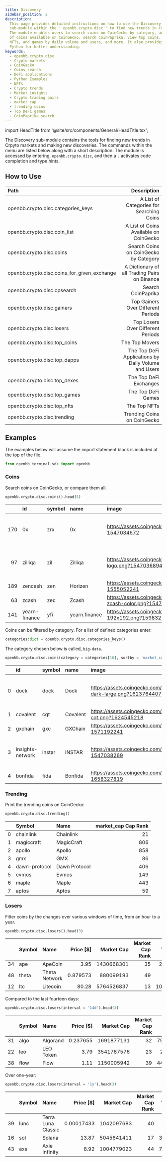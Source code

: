```yaml
---
title: Discovery
sidebar_position: 2
description:
  This page provides detailed instructions on how to use the Discovery
  sub-module within the ''openbb.crypto.disc'' to find new trends in Crypto markets.
  The module enables users to search coins on CoinGecko by category, access a list
  of coins available on CoinGecko, search CoinPaprika, view top coins, DeFi applications,
  NFTs, and games by daily volume and users, and more. It also provides examples in
  Python for better understanding.
keywords:
  - openbb.crypto.disc
  - Crypto markets
  - CoinGecko
  - Coins search
  - DeFi applications
  - Python Examples
  - NFTs
  - Crypto trends
  - Market insights
  - Crypto trading pairs
  - market_cap
  - trending coins
  - Top DeFi games
  - CoinPaprika search
---
```


import HeadTitle from '@site/src/components/General/HeadTitle.tsx';

<HeadTitle title="Discovery - Crypto - Intros - Usage | OpenBB SDK Docs" />

The Discovery sub-module contains the tools for finding new trends in Crpyto markets and making new discoveries. The commands within the menu are listed below along with a short description. The module is accessed by entering, `openbb.crypto.disc`, and then a `.` activates code completion and type hints.

## How to Use

| Path                                        |                                         Description |
| :------------------------------------------ | --------------------------------------------------: |
| openbb.crypto.disc.categories_keys          |            A List of Categories for Searching Coins |
| openbb.crypto.disc.coin_list                |              A List of Coins Available on CoinGecko |
| openbb.crypto.disc.coins                    |               Search Coins on CoinGecko by Category |
| openbb.crypto.disc.coins_for_given_exchange |        A Dictionary of all Trading Pairs on Binance |
| openbb.crypto.disc.cpsearch                 |                                  Search CoinPaprika |
| openbb.crypto.disc.gainers                  |                  Top Gainers Over Different Periods |
| openbb.crypto.disc.losers                   |                   Top Losers Over Different Periods |
| openbb.crypto.disc.top_coins                |                                      The Top Movers |
| openbb.crypto.disc.top_dapps                | The Top DeFi Applications by Daily Volume and Users |
| openbb.crypto.disc.top_dexes                |                              The Top DeFi Exchanges |
| openbb.crypto.disc.top_games                |                                  The Top DeFi Games |
| openbb.crypto.disc.top_nfts                 |                                        The Top NFTs |
| openbb.crypto.disc.trending                 |                         Trending Coins on CoinGecko |

## Examples

The examples below will assume the import statement block is included at the top of the file.

```python
from openbb_terminal.sdk import openbb
```

### Coins

Search coins on CoinGecko, or compare them all.

```python
openbb.crypto.disc.coins().head(5)
```

|     | id            | symbol | name          | image                                                                                 | current_price | market_cap | market_cap_rank | fully_diluted_valuation | total_volume |  high_24h |   low_24h | price_change_24h | price_change_percentage_24h | market_cap_change_24h | market_cap_change_percentage_24h | circulating_supply | total_supply | max_supply |      ath | ath_change_percentage | ath_date                 |        atl | atl_change_percentage | atl_date                 | roi                                                                                 | last_updated             | price_change_percentage_14d_in_currency | price_change_percentage_1h_in_currency | price_change_percentage_1y_in_currency | price_change_percentage_200d_in_currency | price_change_percentage_24h_in_currency | price_change_percentage_30d_in_currency | price_change_percentage_7d_in_currency |
| --: | :------------ | :----- | :------------ | :------------------------------------------------------------------------------------ | ------------: | ---------: | --------------: | ----------------------: | -----------: | --------: | --------: | ---------------: | --------------------------: | --------------------: | -------------------------------: | -----------------: | -----------: | ---------: | -------: | --------------------: | :----------------------- | ---------: | --------------------: | :----------------------- | :---------------------------------------------------------------------------------- | :----------------------- | --------------------------------------: | -------------------------------------: | -------------------------------------: | ---------------------------------------: | --------------------------------------: | --------------------------------------: | -------------------------------------: |
| 170 | 0x            | zrx    | 0x            | https://assets.coingecko.com/coins/images/863/large/0x.png?1547034672                 |      0.192066 |  162596592 |             171 |             1.91855e+08 |  7.92999e+06 |  0.198545 |  0.190939 |      -0.00511834 |                    -2.59572 |          -4.64766e+06 |                         -2.77897 |        8.47496e+08 |        1e+09 |      1e+09 |      2.5 |              -92.3016 | 2018-01-13T00:00:00.000Z |   0.120667 |               59.3019 | 2020-03-13T02:27:49.563Z | \{'times': 3.00137262387235, 'currency': 'usd', 'percentage': 300.137262387235\}    | 2022-12-05T22:57:31.604Z |                                 6.39773 |                               0.236744 |                                -78.329 |                                 -48.4052 |                                -2.59572 |                                -31.7183 |                               -0.08195 |
|  97 | zilliqa       | zil    | Zilliqa       | https://assets.coingecko.com/coins/images/2687/large/Zilliqa-logo.png?1547036894      |     0.0227407 |  344299494 |              98 |             4.77046e+08 |  1.92004e+07 | 0.0235163 | 0.0226905 |     -0.000172456 |                    -0.75265 |          -2.93894e+06 |                         -0.84638 |        1.51564e+10 |      2.1e+10 |    2.1e+10 | 0.255376 |              -91.0876 | 2021-05-06T17:33:45.940Z | 0.00239616 |                849.86 | 2020-03-13T02:22:55.161Z | \{'times': 1.131460045428967, 'currency': 'eth', 'percentage': 113.14600454289669\} | 2022-12-05T22:57:22.010Z |                                 7.01544 |                              -0.119826 |                               -67.7389 |                                 -52.7247 |                               -0.752652 |                                -30.9379 |                              -0.991144 |
| 189 | zencash       | zen    | Horizen       | https://assets.coingecko.com/coins/images/691/large/horizen.png?1555052241            |         10.64 |  139250373 |             190 |             2.22972e+08 |  5.44128e+06 |     11.07 |     10.62 |        -0.264045 |                    -2.42165 |          -3.61206e+06 |                         -2.52835 |        1.31149e+07 |      2.1e+07 |    2.1e+07 |   165.92 |              -93.5817 | 2021-05-08T06:00:30.087Z |       3.26 |               226.208 | 2019-10-17T00:00:00.000Z |                                                                                     | 2022-12-05T22:57:34.376Z |                                 21.2037 |                               -0.57332 |                                -86.651 |                                 -44.0292 |                                -2.42165 |                                -25.8735 |                                11.1271 |
|  63 | zcash         | zec    | Zcash         | https://assets.coingecko.com/coins/images/486/large/circle-zcash-color.png?1547034197 |         46.24 |  602735976 |              64 |             9.69752e+08 |  3.57518e+07 |     47.32 |     45.31 |         0.479718 |                     1.04838 |           5.91658e+06 |                          0.99135 |        1.30523e+07 |      2.1e+07 |    2.1e+07 |  3191.93 |              -98.5521 | 2016-10-29T00:00:00.000Z |      19.75 |               133.959 | 2020-03-13T02:20:55.002Z |                                                                                     | 2022-12-05T22:57:30.607Z |                                 21.4551 |                               0.502131 |                               -75.4374 |                                 -53.9461 |                                 1.04838 |                                -14.1037 |                                13.3262 |
| 141 | yearn-finance | yfi    | yearn.finance | https://assets.coingecko.com/coins/images/11849/large/yfi-192x192.png?1598325330      |       7082.34 |  220754373 |             142 |             2.59099e+08 |  4.54938e+07 |    7472.6 |   7052.76 |          -157.22 |                    -2.17168 |          -5.96275e+06 |                         -2.63004 |            31239.8 |        36666 |      36666 |    90787 |              -92.1948 | 2021-05-12T00:29:37.713Z |      31.65 |               22292.3 | 2020-07-18T12:26:27.150Z |                                                                                     | 2022-12-05T22:57:24.815Z |                                 15.7094 |                              -0.124164 |                                -71.239 |                                 -22.0297 |                                -2.17168 |                                -15.4178 |                                13.2592 |

Coins can be filtered by category. For a list of defined categories enter:

```python
categories:dict = openbb.crypto.disc.categories_keys()
```

The category chosen below is called, `big-data`.

```python
openbb.crypto.disc.coins(category = categories[10], sortby = 'market_cap').head(5)
```

|     | id               | symbol | name     | image                                                                                    | current_price |  market_cap | market_cap_rank | fully_diluted_valuation | total_volume |  high_24h |   low_24h | price_change_24h | price_change_percentage_24h | market_cap_change_24h | market_cap_change_percentage_24h | circulating_supply | total_supply | max_supply |      ath | ath_change_percentage | ath_date                 |        atl | atl_change_percentage | atl_date                 | roi                                                                                   | last_updated             | price_change_percentage_14d_in_currency | price_change_percentage_1h_in_currency | price_change_percentage_1y_in_currency | price_change_percentage_200d_in_currency | price_change_percentage_24h_in_currency | price_change_percentage_30d_in_currency | price_change_percentage_7d_in_currency |
| --: | :--------------- | :----- | :------- | :--------------------------------------------------------------------------------------- | ------------: | ----------: | --------------: | ----------------------: | -----------: | --------: | --------: | ---------------: | --------------------------: | --------------------: | -------------------------------: | -----------------: | -----------: | ---------: | -------: | --------------------: | :----------------------- | ---------: | --------------------: | :----------------------- | :------------------------------------------------------------------------------------ | :----------------------- | --------------------------------------: | -------------------------------------: | -------------------------------------: | ---------------------------------------: | --------------------------------------: | --------------------------------------: | -------------------------------------: |
|   0 | dock             | dock   | Dock     | https://assets.coingecko.com/coins/images/3978/large/dock-icon-dark-large.png?1623764407 |     0.0163913 | 7.04484e+07 |             295 |                     nan |       567668 | 0.0170636 | 0.0163263 |      -0.00031004 |                    -1.85637 |          -2.34457e+06 |                         -3.22088 |                  0 |        1e+09 |        nan | 0.241848 |              -93.2225 | 2018-05-04T05:29:09.155Z | 0.00259319 |               532.083 | 2020-03-13T02:24:35.312Z | \{'times': -0.8420344706449371, 'currency': 'eth', 'percentage': -84.20344706449372\} | 2022-12-05T23:04:48.481Z |                                  11.105 |                               0.113349 |                                -79.607 |                                 -17.3245 |                                -1.85637 |                                -19.6563 |                               0.481131 |
|   1 | covalent         | cqt    | Covalent | https://assets.coingecko.com/coins/images/14168/large/covalent-cqt.png?1624545218        |      0.099484 | 4.18854e+07 |             431 |             9.95348e+07 |       997478 |  0.112201 |  0.095826 |       -0.0110446 |                    -9.99251 |          -4.62241e+06 |                         -9.93901 |        4.20811e+08 |        1e+09 |      1e+09 |     2.08 |              -95.2091 | 2021-08-14T05:30:40.858Z |   0.051932 |               91.5619 | 2022-08-01T23:38:54.301Z |                                                                                       | 2022-12-05T23:04:47.896Z |                                 16.5464 |                                1.49149 |                               -87.4469 |                                 -34.8706 |                                -9.99251 |                                -21.1618 |                               -16.3863 |
|   2 | gxchain          | gxc    | GXChain  | https://assets.coingecko.com/coins/images/1089/large/26296223.png?1571192241             |       0.46468 | 3.48511e+07 |             476 |                     nan |       114097 |  0.797016 |  0.359858 |        -0.331496 |                     -41.636 |          -2.48954e+07 |                         -41.6683 |            7.5e+07 |        1e+08 |        nan |    10.61 |                -95.62 | 2018-01-13T00:00:00.000Z |   0.189778 |               144.839 | 2020-03-13T02:24:02.919Z |                                                                                       | 2022-12-05T23:04:01.358Z |                                 25.3322 |                                3.68092 |                               -83.5683 |                                  13.1713 |                                 -41.636 |                                -0.22209 |                                31.9026 |
|   3 | insights-network | instar | INSTAR   | https://assets.coingecko.com/coins/images/3504/large/2558.png?1547038269                 |     0.0362529 | 2.85208e+07 |             534 |                     nan |        19.93 | 0.0370935 | 0.0359575 |     -0.000214289 |                    -0.58762 |          -5.51571e+06 |                         -16.2053 |                  0 |        3e+08 |        nan |  0.27882 |              -86.9978 | 2022-10-02T09:16:16.012Z | 0.00467988 |               674.655 | 2020-03-13T02:22:38.395Z | \{'times': -0.7583139455766651, 'currency': 'usd', 'percentage': -75.83139455766651\} | 2022-12-05T18:39:15.686Z |                                 -1.2191 |                                    nan |                                27.2158 |                                  113.695 |                               -0.587622 |                                -44.2698 |                                 3.3329 |
|   4 | bonfida          | fida   | Bonfida  | https://assets.coingecko.com/coins/images/13395/large/bonfida.png?1658327819             |      0.392327 | 2.36672e+07 |             585 |             3.92307e+08 |  6.01989e+06 |  0.401193 |  0.386429 |      -0.00802685 |                    -2.00494 |               -441335 |                         -1.83062 |        6.03284e+07 |        1e+09 |      1e+09 |    18.77 |              -97.9102 | 2021-11-03T20:34:33.492Z |   0.113165 |               246.695 | 2020-12-22T10:58:52.143Z |                                                                                       | 2022-12-05T23:04:56.497Z |                                -31.5948 |                               -0.13385 |                               -94.9581 |                                 -30.7982 |                                -2.00494 |                                -5.84654 |                               -12.1443 |

### Trending

Print the trending coins on CoinGecko:

```python
openbb.crypto.disc.trending()
```

|     | Symbol        | Name          | market_cap Cap Rank |
| --: | :------------ | :------------ | ------------------: |
|   0 | chainlink     | Chainlink     |                  21 |
|   1 | magiccraft    | MagicCraft    |                 806 |
|   2 | apollo        | Apollo        |                 858 |
|   3 | gmx           | GMX           |                  86 |
|   4 | dawn-protocol | Dawn Protocol |                 406 |
|   5 | evmos         | Evmos         |                 149 |
|   6 | maple         | Maple         |                 443 |
|   7 | aptos         | Aptos         |                  59 |

### Losers

Filter coins by the changes over various windows of time, from an hour to a year.

```python
openbb.crypto.disc.losers().head(3)
```

|     | Symbol | Name          | Price [$] | Market Cap | Market Cap Rank | Volume [$] | Change 1h [%] |
| --: | :----- | :------------ | --------: | ---------: | --------------: | ---------: | ------------: |
|  34 | ape    | ApeCoin       |      3.95 | 1430668301 |              35 |  225914151 |     -0.613265 |
|  48 | theta  | Theta Network |  0.879573 |  880099193 |              49 |   19024380 |     -0.159237 |
|  12 | ltc    | Litecoin      |     80.28 | 5764526837 |              13 | 1079151325 |     -0.147648 |

Compared to the last fourteen days:

```python
openbb.crypto.disc.losers(interval = '14d').head(3)
```

|     | Symbol | Name      | Price [$] | Market Cap | Market Cap Rank | Volume [$] | Change 14d [%] |
| --: | :----- | :-------- | --------: | ---------: | --------------: | ---------: | -------------: |
|  31 | algo   | Algorand  |  0.237655 | 1691877131 |              32 |   79911891 |       -3.84964 |
|  22 | leo    | LEO Token |      3.79 | 3541787576 |              23 |    2082712 |       -2.70556 |
|  38 | flow   | Flow      |      1.11 | 1150005942 |              39 |   44608861 |       -2.16063 |

Over one-year:

```python
openbb.crypto.disc.losers(interval = '1y').head(3)
```

|     | Symbol | Name               |  Price [$] | Market Cap | Market Cap Rank | Volume [$] | Change 1y [%] |
| --: | :----- | :----------------- | ---------: | ---------: | --------------: | ---------: | ------------: |
|  39 | lunc   | Terra Luna Classic | 0.00017433 | 1042097683 |              40 |   75780496 |      -99.9997 |
|  16 | sol    | Solana             |      13.87 | 5045641411 |              17 |  382220595 |      -92.9463 |
|  43 | axs    | Axie Infinity      |       8.92 | 1004779023 |              44 |  707998935 |      -91.6799 |
